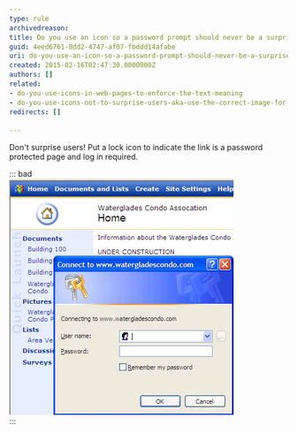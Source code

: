 ```yaml
---
type: rule
archivedreason: 
title: Do you use an icon so a password prompt should never be a surprise?
guid: 4eed6761-8dd2-4747-af07-fbddd14afabe
uri: do-you-use-an-icon-so-a-password-prompt-should-never-be-a-surprise
created: 2015-02-16T02:47:30.0000000Z
authors: []
related:
- do-you-use-icons-in-web-pages-to-enforce-the-text-meaning
- do-you-use-icons-not-to-surprise-users-aka-use-the-correct-image-for-files
redirects: []

---
```


Don't surprise users! Put a lock icon                                          to indicate the link is a password protected page and log in       required.

<!--endintro-->

::: bad  
![Figure: Bad Example - because when you click "Building 100" you get a password prompt as a surprise](../../assets/PasswordProtectedPagesNeedKey.gif)  
:::
